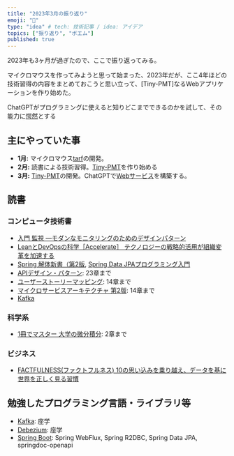 ```yaml
---
title: "2023年3月の振り返り"
emoji: "🦁"
type: "idea" # tech: 技術記事 / idea: アイデア
topics: ["振り返り", "ポエム"]
published: true
---
```


2023年も3ヶ月が過ぎたので、ここで振り返ってみる。

マイクロマウスを作ってみようと思って始まった、2023年だが、ここ4年ほどの技術習得の内容をまとめておこうと思い立って、[Tiny-PMT]なるWebアプリケーションを作り始めた。

ChatGPTがプログラミングに使えると知りどこまでできるのかを試して、その能力に[愕然](https://zenn.dev/thorie/articles/548ics-chatgpt-gen-mt-service#%E6%9C%80%E5%BE%8C%E3%81%AB)とする

## 主にやっていた事

* **1月:** マイクロマウス[tarf](https://github.com/horie-t/tarf)の開発。
* **2月:** 読書による技術習得。[Tiny-PMT](https://github.com/horie-t/tiny-pmt)を作り始める
* **3月:** [Tiny-PMT](https://github.com/horie-t/tiny-pmt)の開発。ChatGPTで[Webサービス](https://github.com/horie-t/simple-translator-by-chatgpt)を構築する。

## 読書

### コンピュータ技術書

* [入門 監視 ―モダンなモニタリングのためのデザインパターン](https://amzn.to/3TRwNIg)
* [LeanとDevOpsの科学［Accelerate］ テクノロジーの戦略的活用が組織変革を加速する](https://amzn.to/3z5sSht)
* [Spring 解体新書（第2版](https://amzn.to/3KawPaE), [Spring Data JPAプログラミング入門](https://amzn.to/3FR0QKa)
* [APIデザイン・パターン](https://amzn.to/3lD7ayf): 23章まで
* [ユーザーストーリーマッピング](https://amzn.to/3ncrsig): 14章まで
* [マイクロサービスアーキテクチャ 第2版](https://amzn.to/3nqf5iD): 14章まで
* [Kafka](https://amzn.to/3np95GU)

### 科学系

* [1冊でマスター 大学の微分積分](https://amzn.to/3z8Cacw): 2章まで

### ビジネス

* [FACTFULNESS(ファクトフルネス) 10の思い込みを乗り越え、データを基に世界を正しく見る習慣](https://amzn.to/40CGrAI)

## 勉強したプログラミング言語・ライブラリ等

* [Kafka](https://kafka.apache.org/): 座学
* [Debezium](https://debezium.io/): 座学
* [Spring Boot](https://spring.io/projects/spring-boot): Spring WebFlux, Spring R2DBC, Spring Data JPA, springdoc-openapi